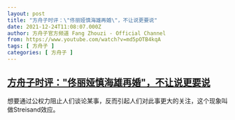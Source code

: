 ```yaml
---
layout: post
title: "方舟子时评：\"佟丽娅慎海雄再婚\"，不让说更要说"
date: 2021-12-24T11:08:07.000Z
author: 方舟子官方频道 Fang Zhouzi - Official Channel
from: https://www.youtube.com/watch?v=md5pOTB4kqA
tags: [ 方舟子 ]
categories: [ 方舟子 ]
---
```

<!--1640344087000-->
[方舟子时评："佟丽娅慎海雄再婚"，不让说更要说](https://www.youtube.com/watch?v=md5pOTB4kqA)
------

<div>
想要通过公权力阻止人们谈论某事，反而引起人们对此事更大的关注，这个现象叫做Streisand效应。
</div>
